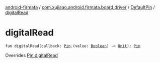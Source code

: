 [android-firmata](../../index.md) / [com.xujiaao.android.firmata.board.driver](../index.md) / [DefaultPin](index.md) / [digitalRead](./digital-read.md)

# digitalRead

`fun digitalRead(callback: `[`Pin`](../-pin/index.md)`.(value: `[`Boolean`](https://kotlinlang.org/api/latest/jvm/stdlib/kotlin/-boolean/index.html)`) -> `[`Unit`](https://kotlinlang.org/api/latest/jvm/stdlib/kotlin/-unit/index.html)`): `[`Pin`](../-pin/index.md)

Overrides [Pin.digitalRead](../-pin/digital-read.md)

